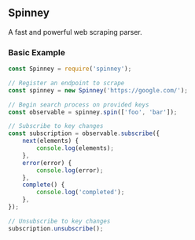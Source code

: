 ## Spinney

A fast and powerful web scraping parser.

### Basic Example

```javascript
const Spinney = require('spinney');

// Register an endpoint to scrape
const spinney = new Spinney('https://google.com/');

// Begin search process on provided keys
const observable = spinney.spin(['foo', 'bar']);

// Subscribe to key changes
const subscription = observable.subscribe({
	next(elements) {
		console.log(elements);
	},
	error(error) {
		console.log(error);
	},
	complete() {
		console.log('completed');
	},
});

// Unsubscribe to key changes
subscription.unsubscribe();
```
